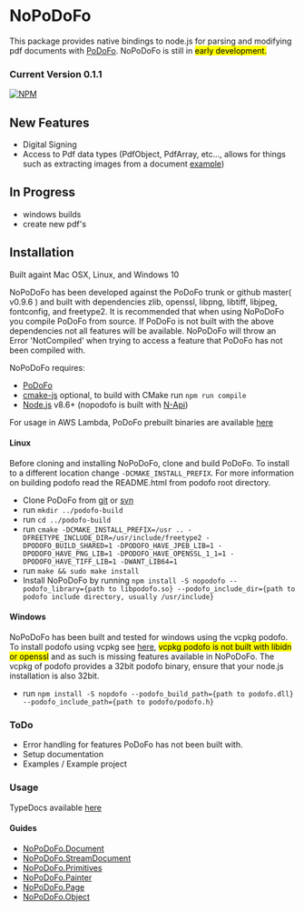 # NoPoDoFo

This package provides native bindings to node.js for parsing and modifying pdf documents with [PoDoFo](http://podofo.sourceforge.net/index.html).
NoPoDoFo is still in <mark>early development.</mark> 

### __Current Version 0.1.1__
[![NPM](https://nodei.co/npm/nopodofo.png?downloads=true&downloadRank=true)](http://nodei.co/npm/nopodofo)

## New Features
 - Digital Signing 
 - Access to Pdf data types (PdfObject, PdfArray, etc..., allows for things such as extracting images from a document [example](https://github.com/corymickelson/nopodofo/blob/master/lib/page.spec.ts#L145-L190))

## In Progress
 - windows builds
 - create new pdf's

## Installation

Built againt Mac OSX, Linux, and Windows 10

NoPoDoFo has been developed against the PoDoFo trunk or github master( v0.9.6 ) and built with dependencies zlib, openssl, libpng, libtiff, libjpeg, fontconfig, and freetype2.
It is recommended that when using NoPoDoFo you compile PoDoFo from source.
If PoDoFo is not built with the above dependencies not all features will be available. NoPoDoFo will throw an Error 'NotCompiled' when trying to access a feature that PoDoFo has not been compiled with.

NoPoDoFo requires:
 - [PoDoFo](http://podofo.sourceforge.net/index.html)
 - [cmake-js](https://www.npmjs.com/package/cmake-js) optional, to build with CMake run `npm run compile`
 - [Node.js](https://nodejs.org/) v8.6+ (nopodofo is built with [N-Api](https://nodejs.org/dist/latest-v8.x/docs/api/n-api.html))

For usage in AWS Lambda, PoDoFo prebuilt binaries are available [here](https://github.com/corymickelson/Commonopodofo_PoDoFo)

#### Linux
Before cloning and installing NoPoDoFo, clone and build PoDoFo.
To install to a different location change `-DCMAKE_INSTALL_PREFIX`. 
For more information on building podofo read the README.html from podofo root directory.

 - Clone PoDoFo from [git](https://github.com/svn2github/podofo) or [svn](http://svn.code.sf.net/p/podofo/code/podofo/trunk)
 - run `mkdir ../podofo-build`
 - run `cd ../podofo-build`
 - run `cmake -DCMAKE_INSTALL_PREFIX=/usr .. -DFREETYPE_INCLUDE_DIR=/usr/include/freetype2 -DPODOFO_BUILD_SHARED=1 -DPODOFO_HAVE_JPEB_LIB=1 -DPODOFO_HAVE_PNG_LIB=1 -DPODOFO_HAVE_OPENSSL_1_1=1 -DPODOFO_HAVE_TIFF_LIB=1 -DWANT_LIB64=1`
 - run `make && sudo make install`
 - Install NoPoDoFo by running `npm install -S nopodofo --podofo_library={path to libpodofo.so} --podofo_include_dir={path to podofo include directory, usually /usr/include}`

#### Windows
NoPoDoFo has been built and tested for windows using the vcpkg podofo. To install podofo
using vcpkg see [here](https://github.com/Microsoft/vcpkg), <mark>vcpkg podofo is not built with libidn or openssl</mark> and as such is missing features available in NoPoDoFo. 
The vcpkg of podofo provides a 32bit podofo binary, ensure that your node.js installation is also 32bit.
 - run `npm install -S nopdofo --podofo_build_path={path to podofo.dll} --podofo_include_path={path to podofo/podofo.h}`

### ToDo

 - Error handling for features PoDoFo has not been built with.
 - Setup documentation
 - Examples / Example project

### Usage

TypeDocs available [here](https://corymickelson.github.io/NoPoDoFo/index)

#### **Guides**
 - [NoPoDoFo.Document](guides/document.md)
 - [NoPoDoFo.StreamDocument](guids/stream_document.md)
 - [NoPoDoFo.Primitives](guides/primitives.md)
 - [NoPoDoFo.Painter](guides/painter.md)
 - [NoPoDoFo.Page](guides/page.md)
 - [NoPoDoFo.Object](guides/object.md)